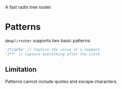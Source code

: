 A fast radix tree router.

# Patterns

`@mapl/router` supports two basic patterns:

```ts
'/*/info' // Capture the value of a segment
'/**' // Capture everything after the slash
```

## Limitation
Patterns cannot include quotes and escape characters.
